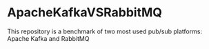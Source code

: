 # ApacheKafkaVSRabbitMQ
This repository is a benchmark of two most used pub/sub platforms: Apache Kafka and RabbitMQ
